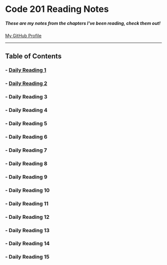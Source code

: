# **Code 201 Reading Notes**
##### These are my notes from the chapters I've been reading, check them out!
[My GitHub Profile](https://github.com/AtkinsonKyle)
<hr>

## Table of Contents
### - [Daily Reading 1](https://github.com/AtkinsonKyle/reading-notes/blob/master/class-01.md)
### - [Daily Reading 2](https://github.com/AtkinsonKyle/reading-notes/blob/master/class-02.md)
### - Daily Reading 3
### - Daily Reading 4
### - Daily Reading 5
### - Daily Reading 6
### - Daily Reading 7
### - Daily Reading 8
### - Daily Reading 9
### - Daily Reading 10
### - Daily Reading 11
### - Daily Reading 12
### - Daily Reading 13
### - Daily Reading 14
### - Daily Reading 15
